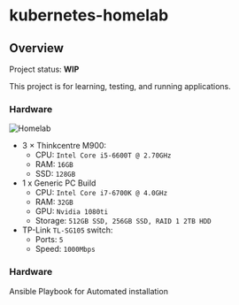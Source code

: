 # kubernetes-homelab

## Overview

Project status: **WIP**

This project is for learning, testing, and running applications.


### Hardware

![Homelab](https://i.imgur.com/GehCdqv.jpg)

- 3 × Thinkcentre M900:
    - CPU: `Intel Core i5-6600T @ 2.70GHz`
    - RAM: `16GB`
    - SSD: `128GB`
- 1 x Generic PC Build
    - CPU: `Intel Core i7-6700K @ 4.0GHz`
    - RAM: `32GB`
    - GPU: `Nvidia 1080ti`
    - Storage: `512GB SSD, 256GB SSD, RAID 1 2TB HDD`
- TP-Link `TL-SG105` switch:
    - Ports: `5`
    - Speed: `1000Mbps`

### Hardware

Ansible Playbook for Automated installation
